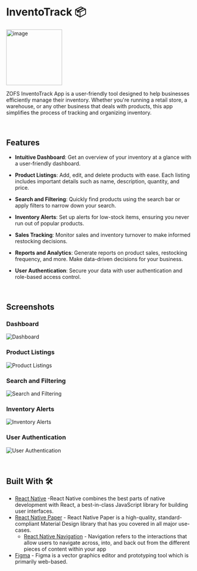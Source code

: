 # InventoTrack 📦

<img src="./src/images/logo_light.png" alt="image" width="150" height="150">

ZOFS InventoTrack App is a user-friendly tool designed to help businesses efficiently manage their inventory. Whether you're running a retail store, a warehouse, or any other business that deals with products, this app simplifies the process of tracking and organizing inventory.

<br />

## Features

- **Intuitive Dashboard**: Get an overview of your inventory at a glance with a user-friendly dashboard.

- **Product Listings**: Add, edit, and delete products with ease. Each listing includes important details such as name, description, quantity, and price.

- **Search and Filtering**: Quickly find products using the search bar or apply filters to narrow down your search.

- **Inventory Alerts**: Set up alerts for low-stock items, ensuring you never run out of popular products.

- **Sales Tracking**: Monitor sales and inventory turnover to make informed restocking decisions.

- **Reports and Analytics**: Generate reports on product sales, restocking frequency, and more. Make data-driven decisions for your business.

- **User Authentication**: Secure your data with user authentication and role-based access control.

<br />

## Screenshots

### Dashboard
![Dashboard](./src/images/readme/dashboard.png)

### Product Listings
![Product Listings](./src/images/readme/store_dashboard.png)

### Search and Filtering
![Search and Filtering](./src/images/readme/search.png)

### Inventory Alerts
![Inventory Alerts](./src/images/readme/product_details.png)

### User Authentication
![User Authentication](./src/images/readme/signin.png)

<br />

## Built With 🛠
- [React Native](https://reactnative.dev/) -React Native combines the best parts of native development with React, a best-in-class JavaScript library for building user interfaces.
- [React Native Paper](https://reactnativepaper.com) - React Native Paper is a high-quality, standard-compliant Material Design library that has you covered in all major use-cases.
  - [React Native Navigation](https://reactnavigation.org) - Navigation refers to the interactions that allow users to navigate across, into, and back out from the different pieces of content within your app
- [Figma](https://figma.com/) - Figma is a vector graphics editor and prototyping tool which is primarily web-based.
